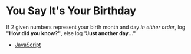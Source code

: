 # You Say It's Your Birthday

If 2 given numbers represent your birth month and day *in either order*, log **"How did you know?"**, else log **"Just another day..."**

- [JavaScript](JavaScript/index.js)